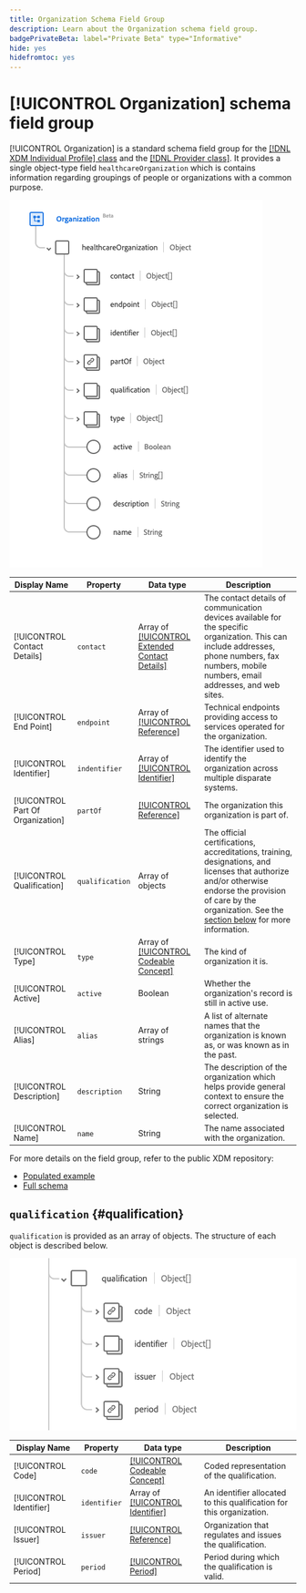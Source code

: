 ```yaml
---
title: Organization Schema Field Group
description: Learn about the Organization schema field group.
badgePrivateBeta: label="Private Beta" type="Informative"
hide: yes
hidefromtoc: yes
---
```

# [!UICONTROL Organization] schema field group

[!UICONTROL Organization] is a standard schema field group for the [[!DNL XDM Individual Profile] class](../../classes/individual-profile.md) and the [[!DNL Provider class]](../../classes/provider.md). It provides a single object-type field `healthcareOrganization` which is contains information regarding groupings of people or organizations with a common purpose.

![Field group structure](../../images/field-groups/healthcare-organization/organization.png)

| Display Name | Property | Data type | Description |
| ---| --- | --- | --- |
| [!UICONTROL Contact Details] | `contact` | Array of [[!UICONTROL Extended Contact Details]](../../data-types/healthcare/extended-contact-detail.md) | The contact details of communication devices available for the specific organization. This can include addresses, phone numbers, fax numbers, mobile numbers, email addresses, and web sites. |
| [!UICONTROL End Point] | `endpoint`| Array of [[!UICONTROL Reference]](../../data-types/healthcare/reference.md) | Technical endpoints providing access to services operated for the organization. |
| [!UICONTROL Identifier] | `indentifier` | Array of [[!UICONTROL Identifier]](../../data-types/healthcare/identifier.md) | The identifier used to identify the organization across multiple disparate systems. |
| [!UICONTROL Part Of Organization] | `partOf` | [[!UICONTROL Reference]](../../data-types/healthcare/reference.md) | The organization this organization is part of. |
| [!UICONTROL Qualification] | `qualification` | Array of objects | The official certifications, accreditations, training, designations, and licenses that authorize and/or otherwise endorse the provision of care by the organization. See the [section below](#qualification) for more information. |
| [!UICONTROL Type] | `type` | Array of [[!UICONTROL Codeable Concept]](../../data-types/healthcare/codeable-concept.md) | The kind of organization it is. |
| [!UICONTROL Active] | `active` | Boolean | Whether the organization's record is still in active use. |
| [!UICONTROL Alias] | `alias` | Array of strings | A list of alternate names that the organization is known as, or was known as in the past. |
| [!UICONTROL Description] | `description` | String | The description of the organization which helps provide general context to ensure the correct organization is selected. |
| [!UICONTROL Name] | `name` | String | The name associated with the organization. |

For more details on the field group, refer to the public XDM repository:

* [Populated example](https://github.com/adobe/xdm/blob/master/extensions/industry/healthcare/fhir/fieldgroups/coverage.example.1.json)
* [Full schema](https://github.com/adobe/xdm/blob/master/extensions/industry/healthcare/fhir/fieldgroups/coverage.schema.json)

## `qualification` {#qualification}

`qualification` is provided as an array of objects. The structure of each object is described below.

![qualification structure](../../images/field-groups/healthcare-organization/qualification.png)

| Display Name |Property | Data type | Description |
| --- | --- | --- | --- |
| [!UICONTROL Code] | `code` | [[!UICONTROL Codeable Concept]](../../data-types/healthcare/codeable-concept.md) | Coded representation of the qualification. |
| [!UICONTROL Identifier] | `identifier`| Array of [[!UICONTROL Identifier]](../../data-types/healthcare/identifier.md) | An identifier allocated to this qualification for this organization. |
| [!UICONTROL Issuer] | `issuer` | [[!UICONTROL Reference]](../../data-types/healthcare/reference.md) | Organization that regulates and issues the qualification. |
| [!UICONTROL Period] | `period`| [[!UICONTROL Period]](../../data-types/healthcare/period.md) | Period during which the qualification is valid. |
